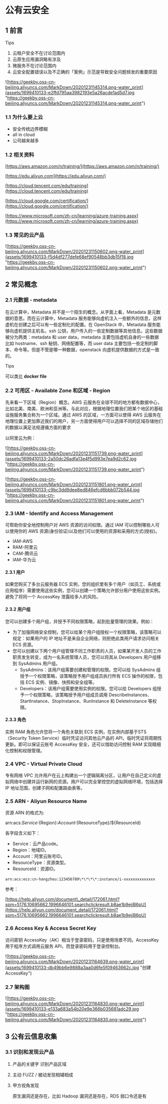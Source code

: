 
# [](#%E5%85%AC%E6%9C%89%E4%BA%91%E5%AE%89%E5%85%A8)公有云安全

## [](#1-%E5%89%8D%E8%A8%80)1 前言

Tips

1.  云租户安全不在讨论范围内
2.  云原生应用漏洞略有涉及
3.  微服务不在讨论范围内
4.  云安全配置错误以及不正确的「案例」示范是导致安全问题频发的重要原因

![https://geekby.oss-cn-beijing.aliyuncs.com/MarkDown/20201231145314.png-water_print](assets/1699410133-e2ffd795aa3982193e5a26acde1ad5d7.jpg "https://geekby.oss-cn-beijing.aliyuncs.com/MarkDown/20201231145314.png-water_print")

### [](#11-%E4%B8%BA%E4%BB%80%E4%B9%88%E8%A6%81%E4%B8%8A%E4%BA%91)1.1 为什么要上云

-   安全传统边界模糊
-   all in cloud
-   公司越来越多

### [](#12-%E7%9B%B8%E5%85%B3%E8%B5%84%E6%96%99)1.2 相关资料

[https://aws.amazon.com/n/training/](https://aws.amazon.com/n/training/)

[https://edu.aliyun.com](https://edu.aliyun.com/)

[https://cloud.tencent.com/edu/training](https://cloud.tencent.com/edu/training)

[https://cloud.google.com/certification/](https://cloud.google.com/certification/)

[https://www.microsoft.com/zh-cn/learning/azure-training.aspx](https://www.microsoft.com/zh-cn/learning/azure-training.aspx)

### [](#13-%E5%B8%B8%E8%A7%81%E7%9A%84%E4%BA%91%E4%BA%A7%E5%93%81)1.3 常见的云产品

![https://geekby.oss-cn-beijing.aliyuncs.com/MarkDown/20201231150602.png-water_print](assets/1699410133-f5d4df277defe68ef90548bb3db15f18.jpg "https://geekby.oss-cn-beijing.aliyuncs.com/MarkDown/20201231150602.png-water_print")

## [](#2-%E5%B8%B8%E8%A7%81%E6%A6%82%E5%BF%B5)2 常见概念

### [](#21-%E5%85%83%E6%95%B0%E6%8D%AE---metadata)2.1 元数据 - metadata

在云计算中，Metadata 并不是一个陌生的概念。从字面上看，Metadata 是元数据的意思。而在云计算中，Metadata 服务能够向虚机注入一些额外的信息，这样虚机在创建之后可以有一些定制化的配置。在 OpenStack 中，Metadata 服务能够向虚机提供主机名，ssh 公钥，用户传入的一些定制数据等其他信息。这些数据被分为两类：metadata 和 user data，metadata 主要包括虚机自身的一些数据比如 hostname、ssh 秘钥、网络配置等，而 user data 主要包括一些定制的脚本、命令等。但是不管是哪一种数据，openstack 向虚机提供数据的方式是一致的。

Tips

可以类比 **docker file**

### [](#22-%E5%8F%AF%E7%94%A8%E5%8C%BA---available-zone-%E5%92%8C%E5%8C%BA%E5%9F%9F---region)2.2 可用区 - Available Zone 和区域 - Region

先来看一下区域（Region）概念。AWS 云服务在全球不同的地方都有数据中心，比如北美、南美、欧洲和亚洲等。与此对应，根据地理位置我们把某个地区的基础设施服务集合称为一个区域。通过 AWS 的区域，一方面可以使得 AWS 云服务在地理位置上更加靠近我们的用户，另一方面使得用户可以选择不同的区域存储他们的数据以满足法规遵循方面的要求

以阿里云为例：

![https://geekby.oss-cn-beijing.aliyuncs.com/MarkDown/20201231151739.png-water_print](assets/1699410133-2a50dc26adfa13e4f5d993e7ea9d2c62.jpg "https://geekby.oss-cn-beijing.aliyuncs.com/MarkDown/20201231151739.png-water_print")

![https://geekby.oss-cn-beijing.aliyuncs.com/MarkDown/20201231151801.png-water_print](assets/1699410133-c9bc3dd9dee8ed846efcd6bbb072b544.jpg "https://geekby.oss-cn-beijing.aliyuncs.com/MarkDown/20201231151801.png-water_print")

### [](#23-iam---identify-and-access-management)2.3 IAM - Identify and Access Management

可帮助你安全地控制用户对 AWS 资源的访问权限。通过 IAM 可以控制哪些人可以使用你的 AWS 资源(身份验证)以及他们可以使用的资源和采用的方式(授权)。

-   IAM-AWS
-   RAM-阿里云
-   CAM-腾讯云
-   IAM-华为云

#### [](#231-%E7%94%A8%E6%88%B7)2.3.1 用户

如果您购买了多台云服务器 ECS 实例，您的组织里有多个用户（如员工、系统或应用程序）需要使用这些实例，您可以创建一个策略允许部分用户使用这些实例。避免了将同一个 AccessKey 泄露给多人的风险。

#### [](#232-%E7%94%A8%E6%88%B7%E7%BB%84)2.3.2 用户组

您可以创建多个用户组，并授予不同权限策略，起到批量管理的效果。例如：

-   为了加强网络安全控制，您可以给某个用户组授权一个权限策略，该策略可以规定：如果用户的 IP 地址不是来自企业网络，则拒绝此类用户请求访问相关 ECS 资源。
-   您可以创建以下两个用户组管理不同工作职责的人员，如果某开发人员的工作职责发生转变，成为一名系统管理人员，您可以将其从 Developers 用户组移到 SysAdmins 用户组。
    -   SysAdmins：该用户组需要创建和管理的权限。您可以给 SysAdmins 组授予一个权限策略，该策略授予用户组成员执行所有 ECS 操作的权限，包括 ECS 实例、镜像、快照和安全组等。
    -   Developers：该用户组需要使用实例的权限。您可以给 Developers 组授予一个权限策略，该策略授予用户组成员调用 DescribeInstances、StartInstance、StopInstance、RunInstance 和 DeleteInstance 等权限。

#### [](#233-%E8%A7%92%E8%89%B2)2.3.3 角色

实例 RAM 角色允许您将一个角色关联到 ECS 实例，在实例内部基于STS（Security Token Service）临时凭证访问其他云产品的 API，临时凭证将周期性更新。即可以保证云账号 AccessKey 安全，还可以借助访问控制 RAM 实现精细化控制和权限管理。

### [](#24-vpc---virtual-private-cloud)2.4 VPC - Virtual Private Cloud

专有网络 VPC 允许用户在云上构建出一个逻辑隔离分区，让用户在自己定义的虚拟网络中创建并运行新网的资源。用户可以完全掌控您的虚拟网络环境，包括选择 IP 地址范围，创建子网和配置路由表等。

### [](#25-arn---aliyun-resource-name)2.5 ARN - Aliyun Resource Name

资源 ARN 的格式为:

arn:acs:${Service}:${Region}:${Account}:${ResourceType}/${ResourceId}

各字段含义如下：

-   Service：云产品code。
-   Region：地域ID。
-   Account：阿里云账号ID。
-   ResourceType：资源类型。
-   ResourceId：资源ID。

`arn:acs:ecs:cn-hangzhou:123456789\*\*\*\*:instance/i-xxxxxxxxxxxxxx`

参考：

[https://help.aliyun.com/document\_detail/172061.html?spm=5176.10695662.1996646101.searchclickresult.b8ae1b9ejjB6pU](https://help.aliyun.com/document_detail/172061.html?spm=5176.10695662.1996646101.searchclickresult.b8ae1b9ejjB6pU)

### [](#26-access-key--access-secret-key)2.6 Access Key & Access Secret Key

访问密钥 AccessKey（AK）相当于登录密码，只是使用场景不同。AccessKey 用于程序方式调用云服务 API，而登录密码用于登录控制台。

![https://geekby.oss-cn-beijing.aliyuncs.com/MarkDown/20201231164639.png-water_print](assets/1699410133-db49bb6e9888a3aa0d6fe5f09463662c.jpg "创建 AccessKey")

### [](#27-%E6%9E%B6%E6%9E%84%E5%9B%BE)2.7 架构图

![https://geekby.oss-cn-beijing.aliyuncs.com/MarkDown/20201231164830.png-water_print](assets/1699410133-e133a683a54b20e9e366b035681adc29.jpg "https://geekby.oss-cn-beijing.aliyuncs.com/MarkDown/20201231164830.png-water_print")

## [](#3-%E5%85%AC%E6%9C%89%E4%BA%91%E4%BF%A1%E6%81%AF%E6%94%B6%E9%9B%86)3 公有云信息收集

### [](#31-%E8%AF%86%E5%88%AB%E5%92%8C%E5%8F%91%E7%8E%B0%E4%BA%91%E4%BA%A7%E5%93%81)3.1 识别和发现云产品

1.  产品的关键字 识别产品区域
    
2.  主动 FUZZ / 被动发现相辅相成
    
3.  甲方视角发现
    
    原生漏洞还是存在，比如 Hadoop 漏洞还是存在，RDS 弱口令还是有
